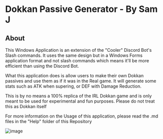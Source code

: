 # Dokkan Passive Generator - By Sam J

## About
This Windows Application is an extension of the "Cooler" Discord Bot's Slash commands. It uses the same design but in a Windows Forms application format and not slash commands which means it'll be more efficient than using the Discord Bot.

What this application does is allow users to make their own Dokkan passives and use them as if it was in the Real game. It will generate some stats such as ATK when supering, or DEF with Damage Reduction.

This is by no means a 100% replica of the IRL Dokkan game and is only meant to be used for experimental and fun purposes. Please do not treat this as Dokkan itself

For more information on the Usage of this application, please read the .md files in the "Help" folder of this Repository

![image](https://user-images.githubusercontent.com/98812930/199264617-949d1770-d01f-499f-b6dd-4bd6a65822c6.png)
